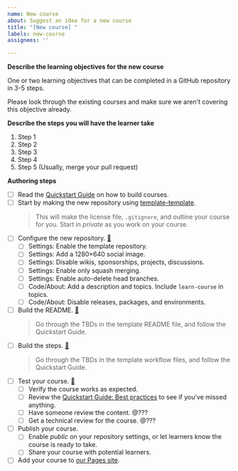 ```yaml
---
name: New course
about: Suggest an idea for a new course
title: "[New course] "
labels: new-course
assignees: ''

---
```


**Describe the learning objectives for the new course**

One or two learning objectives that can be completed in a GitHub repository in 3-5 steps.

Please look through the existing courses and make sure we aren't covering this objective already.

**Describe the steps you will have the learner take**

1. Step 1
2. Step 2
3. Step 3
4. Step 4
5. Step 5 (Usually, merge your pull request)

<!-- Then create your issue. Follow the steps below after you create the issue. -->

**Authoring steps**

- [ ] Read the [Quickstart Guide](https://skills.github.io/.github/quickstart) on how to build courses.
- [ ] Start by making the new repository using [template-template](https://github.com/skills/template-template).
  > This will make the license file, `.gitignore`, and outline your course for you.
  > Start in _private_ as you work on your course.
- [ ] Configure the new repository. [🔗](https://skills.github.io/.github/quickstart#set-up-your-repository)
  - [ ] Settings: Enable the template repository.
  - [ ] Settings: Add a 1280×640 social image.
  - [ ] Settings: Disable wikis, sponsorships, projects, discussions.
  - [ ] Settings: Enable only squash merging.
  - [ ] Settings: Enable auto-delete head branches.
  - [ ] Code/About: Add a description and topics. Include `learn-course` in topics.
  - [ ] Code/About: Disable releases, packages, and environments.
- [ ] Build the README. [🔗](https://skills.github.io/.github/quickstart#writing-your-readme)
  > Go through the TBDs in the template README file, and follow the Quickstart Guide.
- [ ] Build the steps. [🔗](https://skills.github.io/.github/quickstart#writing-your-actions-workflow-files)
  > Go through the TBDs in the template workflow files, and follow the Quickstart Guide.
- [ ] Test your course. [🔗](https://skills.github.io/.github/quickstart#testing-and-monitoring-your-course)
  - [ ] Verify the course works as expected.
  - [ ] Review the [Quickstart Guide: Best practices](https://skills.github.io/.github/quickstart#best-practices-for-building-courses) to see if you've missed anything.
  - [ ] Have someone review the content. @???
  - [ ] Get a technical review for the course. @???
- [ ] Publish your course.
  - [ ] Enable _public_ on your repository settings, or let learners know the course is ready to take.
  - [ ] Share your course with potential learners.
- [ ] Add your course to [our Pages site](https://github.com/skills/.github/blob/main/docs/index.html).
